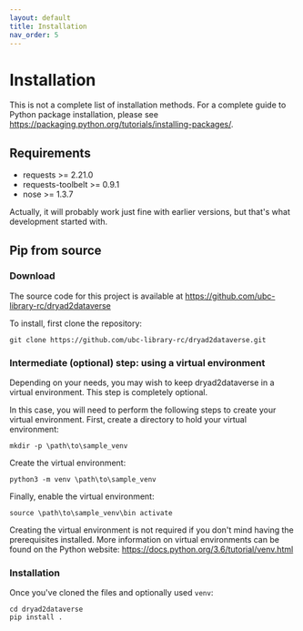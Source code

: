 ```yaml
---
layout: default
title: Installation  
nav_order: 5
---
```



# Installation

This is not a complete list of installation methods. For a complete guide to Python package installation, please see <https://packaging.python.org/tutorials/installing-packages/>.

## Requirements

* requests >= 2.21.0  
* requests-toolbelt >= 0.9.1
* nose >= 1.3.7 

Actually, it will probably work just fine with earlier versions, but that's what development started with.

## Pip from source

### Download
The source code for this project is available at <https://github.com/ubc-library-rc/dryad2dataverse>

To install, first clone the repository:

`git clone https://github.com/ubc-library-rc/dryad2dataverse.git`

### Intermediate (optional) step: using a virtual environment
Depending on your needs, you may wish to keep dryad2dataverse in a virtual environment. This step is completely optional.

In this case, you will need to perform the following steps to create your virtual environment. First, create a directory to hold your virtual environment:

`mkdir -p \path\to\sample_venv`

Create the virtual environment:

`python3 -m venv \path\to\sample_venv`

Finally, enable the virtual environment:

`source \path\to\sample_venv\bin activate`

Creating the virtual environment is not required if you don't mind having the prerequisites installed. More information on virtual environments can be found on the Python website: <https://docs.python.org/3.6/tutorial/venv.html>

### Installation

Once you've cloned the files and optionally used `venv`:

```
cd dryad2dataverse
pip install .
```
